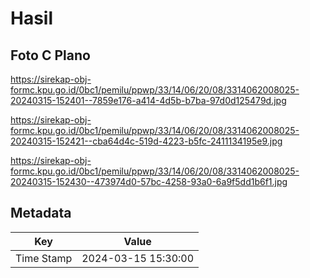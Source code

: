 # Hasil

## Foto C Plano

https://sirekap-obj-formc.kpu.go.id/0bc1/pemilu/ppwp/33/14/06/20/08/3314062008025-20240315-152401--7859e176-a414-4d5b-b7ba-97d0d125479d.jpg

https://sirekap-obj-formc.kpu.go.id/0bc1/pemilu/ppwp/33/14/06/20/08/3314062008025-20240315-152421--cba64d4c-519d-4223-b5fc-2411134195e9.jpg

https://sirekap-obj-formc.kpu.go.id/0bc1/pemilu/ppwp/33/14/06/20/08/3314062008025-20240315-152430--473974d0-57bc-4258-93a0-6a9f5dd1b6f1.jpg


## Metadata

| Key        | Value               |
| ---------- | ------------------- |
| Time Stamp | 2024-03-15 15:30:00 |



